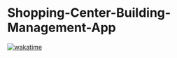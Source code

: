 # Shopping-Center-Building-Management-App

[![wakatime](https://wakatime.com/badge/github/0vai5/Shopping-Center-Building-Management-App.svg)](https://wakatime.com/badge/github/0vai5/Shopping-Center-Building-Management-App)